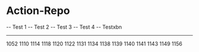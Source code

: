 # Action-Repo

-- Test 1
-- Test 2
-- Test 3
-- Test 4
-- Testxbn

---

1052
1110
1114
1118
1120
1122
1131
1134
1138
1139
1140
1141
1143
1149
1156
